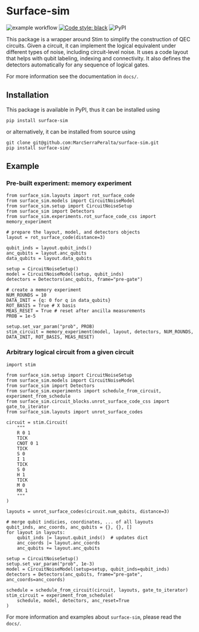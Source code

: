 # Surface-sim

![example workflow](https://github.com/MarcSerraPeralta/surface-sim/actions/workflows/ci_pipeline.yaml/badge.svg)
[![Code style: black](https://img.shields.io/badge/code%20style-black-000000.svg)](https://github.com/psf/black)
![PyPI](https://img.shields.io/pypi/v/surface-sim?label=pypi%20package)


This package is a wrapper around Stim to simplify the construction of QEC circuits.
Given a circuit, it can implement the logical equivalent under different types of noise,
including circuit-level noise.
It uses a code layout that helps with qubit labeling, indexing and connectivity. 
It also defines the detectors automatically for any sequence of logical gates.

For more information see the documentation in `docs/`. 

## Installation

This package is available in PyPI, thus it can be installed using
```
pip install surface-sim
```

or alternatively, it can be installed from source using
```
git clone git@github.com:MarcSerraPeralta/surface-sim.git
pip install surface-sim/
```

## Example

### Pre-built experiment: memory experiment

```
from surface_sim.layouts import rot_surface_code
from surface_sim.models import CircuitNoiseModel
from surface_sim.setup import CircuitNoiseSetup
from surface_sim import Detectors
from surface_sim.experiments.rot_surface_code_css import memory_experiment

# prepare the layout, model, and detectors objects
layout = rot_surface_code(distance=3)

qubit_inds = layout.qubit_inds()
anc_qubits = layout.anc_qubits
data_qubits = layout.data_qubits

setup = CircuitNoiseSetup()
model = CircuitNoiseModel(setup, qubit_inds)
detectors = Detectors(anc_qubits, frame="pre-gate")

# create a memory experiment
NUM_ROUNDS = 10
DATA_INIT = {q: 0 for q in data_qubits}
ROT_BASIS = True # X basis
MEAS_RESET = True # reset after ancilla measurements
PROB = 1e-5

setup.set_var_param("prob", PROB)
stim_circuit = memory_experiment(model, layout, detectors, NUM_ROUNDS, DATA_INIT, ROT_BASIS, MEAS_RESET)
```

### Arbitrary logical circuit from a given circuit

```
import stim

from surface_sim.setup import CircuitNoiseSetup
from surface_sim.models import CircuitNoiseModel
from surface_sim import Detectors
from surface_sim.experiments import schedule_from_circuit, experiment_from_schedule
from surface_sim.circuit_blocks.unrot_surface_code_css import gate_to_iterator
from surface_sim.layouts import unrot_surface_codes

circuit = stim.Circuit(
    """
    R 0 1
    TICK
    CNOT 0 1
    TICK
    S 0
    I 1
    TICK
    S 0
    H 1
    TICK
    M 0
    MX 1
    """
)

layouts = unrot_surface_codes(circuit.num_qubits, distance=3)

# merge qubit indicies, coordinates, ... of all layouts
qubit_inds, anc_coords, anc_qubits = {}, {}, []
for layout in layouts:
    qubit_inds |= layout.qubit_inds()  # updates dict
    anc_coords |= layout.anc_coords
    anc_qubits += layout.anc_qubits

setup = CircuitNoiseSetup()
setup.set_var_param("prob", 1e-3)
model = CircuitNoiseModel(setup=setup, qubit_inds=qubit_inds)
detectors = Detectors(anc_qubits, frame="pre-gate", anc_coords=anc_coords)

schedule = schedule_from_circuit(circuit, layouts, gate_to_iterator)
stim_circuit = experiment_from_schedule(
    schedule, model, detectors, anc_reset=True
)
```

For more information and examples about `surface-sim`, please read the `docs/`.

